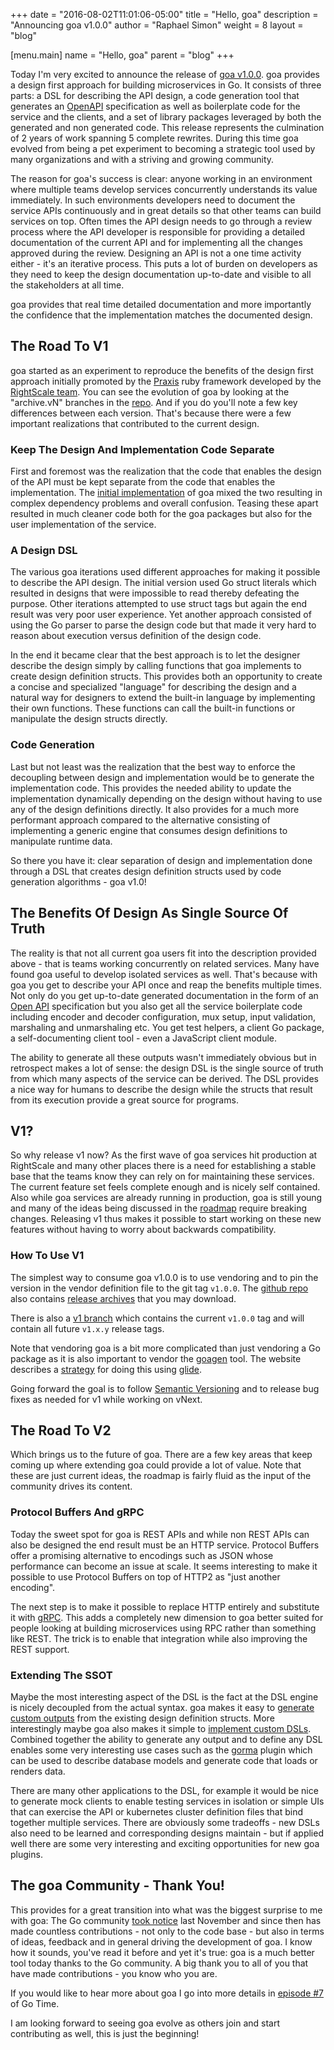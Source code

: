 +++ date = "2016-08-02T11:01:06-05:00" title = "Hello, goa" description = "Announcing goa v1.0.0" author = "Raphael Simon" weight = 8 layout = "blog"

[menu.main] name = "Hello, goa" parent = "blog" +++

Today I'm very excited to announce the release of [goa v1.0.0](https://github.com/goadesign/goa/releases/tag/v1.0.0). goa provides a design first approach for building microservices in Go. It consists of three parts: a DSL for describing the API design, a code generation tool that generates an [OpenAPI](https://openapis.org) specification as well as boilerplate code for the service and the clients, and a set of library packages leveraged by both the generated and non generated code. This release represents the culmination of 2 years of work spanning 5 complete rewrites. During this time goa evolved from being a pet experiment to becoming a strategic tool used by many organizations and with a striving and growing community.

The reason for goa's success is clear: anyone working in an environment where multiple teams develop services concurrently understands its value immediately. In such environments developers need to document the service APIs continuously and in great details so that other teams can build services on top. Often times the API design needs to go through a review process where the API developer is responsible for providing a detailed documentation of the current API and for implementing all the changes approved during the review. Designing an API is not a one time activity either - it's an iterative process. This puts a lot of burden on developers as they need to keep the design documentation up-to-date and visible to all the stakeholders at all time.

goa provides that real time detailed documentation and more importantly the confidence that the implementation matches the documented design.

## The Road To V1

goa started as an experiment to reproduce the benefits of the design first approach initially promoted by the [Praxis](http://praxis-framework.io/) ruby framework developed by the [RightScale team](http://eng.rightscale.com/). You can see the evolution of goa by looking at the "archive.vN" branches in the [repo](https://github.com/goadesign/goa). And if you do you'll note a few key differences between each version. That's because there were a few important realizations that contributed to the current design.

### Keep The Design And Implementation Code Separate

First and foremost was the realization that the code that enables the design of the API must be kept separate from the code that enables the implementation. The [initial implementation](https://github.com/goadesign/goa/tree/archive.v1) of goa mixed the two resulting in complex dependency problems and overall confusion. Teasing these apart resulted in much cleaner code both for the goa packages but also for the user implementation of the service.

### A Design DSL

The various goa iterations used different approaches for making it possible to describe the API design. The initial version used Go struct literals which resulted in designs that were impossible to read thereby defeating the purpose. Other iterations attempted to use struct tags but again the end result was very poor user experience. Yet another approach consisted of using the Go parser to parse the design code but that made it very hard to reason about execution versus definition of the design code.

In the end it became clear that the best approach is to let the designer describe the design simply by calling functions that goa implements to create design definition structs. This provides both an opportunity to create a concise and specialized "language" for describing the design and a natural way for designers to extend the built-in language by implementing their own functions. These functions can call the built-in functions or manipulate the design structs directly.

### Code Generation

Last but not least was the realization that the best way to enforce the decoupling between design and implementation would be to generate the implementation code. This provides the needed ability to update the implementation dynamically depending on the design without having to use any of the design definitions directly. It also provides for a much more performant approach compared to the alternative consisting of implementing a generic engine that consumes design definitions to manipulate runtime data.

So there you have it: clear separation of design and implementation done through a DSL that creates design definition structs used by code generation algorithms - goa v1.0!

## The Benefits Of Design As Single Source Of Truth

The reality is that not all current goa users fit into the description provided above - that is teams working concurrently on related services. Many have found goa useful to develop isolated services as well. That's because with goa you get to describe your API once and reap the benefits multiple times. Not only do you get up-to-date generated documentation in the form of an [Open API](https://openapis.org/) specification but you also get all the service boilerplate code including encoder and decoder configuration, mux setup, input validation, marshaling and unmarshaling etc. You get test helpers, a client Go package, a self-documenting client tool - even a JavaScript client module.

The ability to generate all these outputs wasn't immediately obvious but in retrospect makes a lot of sense: the design DSL is the single source of truth from which many aspects of the service can be derived. The DSL provides a nice way for humans to describe the design while the structs that result from its execution provide a great source for programs.

## V1?

So why release v1 now? As the first wave of goa services hit production at RightScale and many other places there is a need for establishing a stable base that the teams know they can rely on for maintaining these services. The current feature set feels complete enough and is nicely self contained. Also while goa services are already running in production, goa is still young and many of the ideas being discussed in the [roadmap](https://github.com/goadesign/goa/blob/master/roadmap.md) require breaking changes. Releasing v1 thus makes it possible to start working on these new features without having to worry about backwards compatibility.

### How To Use V1

The simplest way to consume goa v1.0.0 is to use vendoring and to pin the version in the vendor definition file to the git tag `v1.0.0`. The [github repo](https://github.com/goadesign/goa) also contains [release archives](https://github.com/goadesign/goa/releases) that you may download.

There is also a [v1 branch](https://github.com/goadesign/goa/tree/v1) which contains the current `v1.0.0` tag and will contain all future `v1.x.y` release tags.

Note that vendoring goa is a bit more complicated than just vendoring a Go package as it is also important to vendor the [goagen](http://goa.design/implement/goagen/) tool. The website describes a [strategy](http://goa.design/design/vendoring/) for doing this using [glide](https://github.com/Masterminds/glide).

Going forward the goal is to follow [Semantic Versioning](http://semver.org/) and to release bug fixes as needed for v1 while working on vNext.

## The Road To V2

Which brings us to the future of goa. There are a few key areas that keep coming up where extending goa could provide a lot of value. Note that these are just current ideas, the roadmap is fairly fluid as the input of the community drives its content.

### Protocol Buffers And gRPC

Today the sweet spot for goa is REST APIs and while non REST APIs can also be designed the end result must be an HTTP service. Protocol Buffers offer a promising alternative to encodings such as JSON whose performance can become an issue at scale. It seems interesting to make it possible to use Protocol Buffers on top of HTTP2 as "just another encoding".

The next step is to make it possible to replace HTTP entirely and substitute it with [gRPC](https://www.grpc.io). This adds a completely new dimension to goa better suited for people looking at building microservices using RPC rather than something like REST. The trick is to enable that integration while also improving the REST support.

### Extending The SSOT

Maybe the most interesting aspect of the DSL is the fact at the DSL engine is nicely decoupled from the actual syntax. goa makes it easy to [generate custom outputs](http://goa.design/extend/generators/) from the existing design definition structs. More interestingly maybe goa also makes it simple to [implement custom DSLs](http://goa.design/extend/dsls/). Combined together the ability to generate any output and to define any DSL enables some very interesting use cases such as the [gorma](http://goa.design/extend/gorma/) plugin which can be used to describe database models and generate code that loads or renders data.

There are many other applications to the DSL, for example it would be nice to generate mock clients to enable testing services in isolation or simple UIs that can exercise the API or kubernetes cluster definition files that bind together multiple services. There are obviously some tradeoffs - new DSLs also need to be learned and corresponding designs maintain - but if applied well there are some very interesting and exciting opportunities for new goa plugins.

## The goa Community - Thank You!

This provides for a great transition into what was the biggest surprise to me with goa: The Go community [took notice](https://twitter.com/bketelsen/status/666786731807662081) last November and since then has made countless contributions - not only to the code base - but also in terms of ideas, feedback and in general driving the development of goa. I know how it sounds, you've read it before and yet it's true: goa is a much better tool today thanks to the Go community. A big thank you to all of you that have made contributions - you know who you are.

If you would like to hear more about goa I go into more details in [episode #7](https://changelog.com/gotime-7/) of Go Time.

I am looking forward to seeing goa evolve as others join and start contributing as well, this is just the beginning!